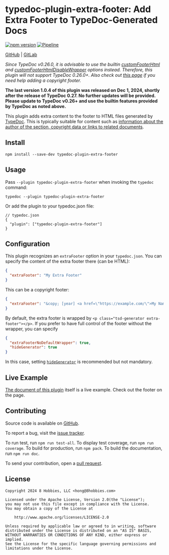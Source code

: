 # typedoc-plugin-extra-footer: Add Extra Footer to TypeDoc-Generated Docs

[![npm version](https://badge.fury.io/js/typedoc-plugin-extra-footer.svg)](https://badge.fury.io/js/typedoc-plugin-extra-footer)
[![Pipeline](https://github.com/8hobbies/typedoc-plugin-extra-footer/actions/workflows/runtime.yml/badge.svg)](https://github.com/8hobbies/typedoc-plugin-extra-footer/actions/workflows/runtime.yml)

[GitHub](https://github.com/8hobbies/typedoc-plugin-extra-footer) | [GitLab](https://gitlab.com/8hobbies/typedoc-plugin-extra-footer)

_Since TypeDoc v0.26.0, it is advisable to use the builtin [customFooterHtml][] and
[customFooterHtmlDisableWrapper][] options instead. Therefore, this plugin will not support TypeDoc
0.26.0+. Also check out
[this page](https://forum.8hob.io/t/how-do-i-add-a-copyright-footer-to-a-typedoc-generated-doc/35)
if you need help adding a copyright footer._

**The last version 1.0.4 of this plugin was released on Dec 1, 2024, shortly after the release of
TypeDoc 0.27. No further updates will be provided. Please update to TypeDoc v0.26+ and use the
builtin features provided by TypeDoc as noted above.**

This plugin adds extra content to the footer to HTML files generated by [TypeDoc][]. This is
typically suitable for content such as [information about the author of the section, copyright data
or links to related documents][MDN footer doc].

## Install

```
npm install --save-dev typedoc-plugin-extra-footer
```

## Usage

Pass `--plugin typedoc-plugin-extra-footer` when invoking the `typedoc` command:

```
typedoc --plugin typedoc-plugin-extra-footer
```

Or add the plugin to your typedoc.json file:

```
// typedoc.json
{
  "plugin": ["typedoc-plugin-extra-footer"]
}
```

## Configuration

This plugin recognizes an `extraFooter` option in your `typedoc.json`. You can specify the content
of the extra footer there (can be HTML):

```json
{
  "extraFooter": "My Extra Footer"
}
```

This can be a copyright footer:

```json
{
  "extraFooter": "&copy; [year] <a href=\"https://example.com/\">My Name</a>"
}
```

By default, the extra footer is wrapped by `<p class="tsd-generator extra-footer"></p>`. If you
prefer to have full control of the footer without the wrapper, you can specify

```json
{
  "extraFooterNoDefaultWrapper": true,
  "hideGenerator": true
}
```

In this case, setting [`hideGenerator`][] is recommended but not mandatory.

## Live Example

[The document of this plugin](https://typedoc-extra-footer.8hob.io) itself is a live example.
Check out the footer on the page.

## Contributing

Source code is available on [GitHub][].

To report a bug, visit the [issue tracker][].

To run test, run `npm run test-all`. To display test coverage, run `npm run coverage`. To build for
production, run `npm pack`. To build the documentation, run `npm run doc`.

To send your contribution, open a [pull request][].

## License

```text
Copyright 2024 8 Hobbies, LLC <hong@8hobbies.com>

Licensed under the Apache License, Version 2.0(the "License");
you may not use this file except in compliance with the License.
You may obtain a copy of the License at

    http://www.apache.org/licenses/LICENSE-2.0

Unless required by applicable law or agreed to in writing, software
distributed under the License is distributed on an "AS IS" BASIS,
WITHOUT WARRANTIES OR CONDITIONS OF ANY KIND, either express or implied.
See the License for the specific language governing permissions and
limitations under the License.
```

[`hideGenerator`]: https://typedoc.org/options/output/#hidegenerator
[GitHub]: https://github.com/8hobbies/typedoc-plugin-extra-footer
[MDN footer doc]: https://developer.mozilla.org/en-US/docs/Web/HTML/Element/footer
[TypeDoc]: https://typedoc.org/
[issue tracker]: https://github.com/8hobbies/typedoc-plugin-extra-footer/issues
[pull request]: https://github.com/8hobbies/typedoc-plugin-extra-footer/pulls
[customFooterHtml]: https://typedoc.org/options/output/#customfooterhtml
[customFooterHtmlDisableWrapper]: https://typedoc.org/options/output/#customfooterhtmldisablewrapper
